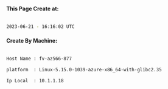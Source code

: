 
   
#### This Page Create at:

```bash

2023-06-21 - 16:16:02 UTC

```

#### Create By Machine:

```bash

Host Name : fv-az566-877

platform  : Linux-5.15.0-1039-azure-x86_64-with-glibc2.35

Ip Local  : 10.1.1.18

```

